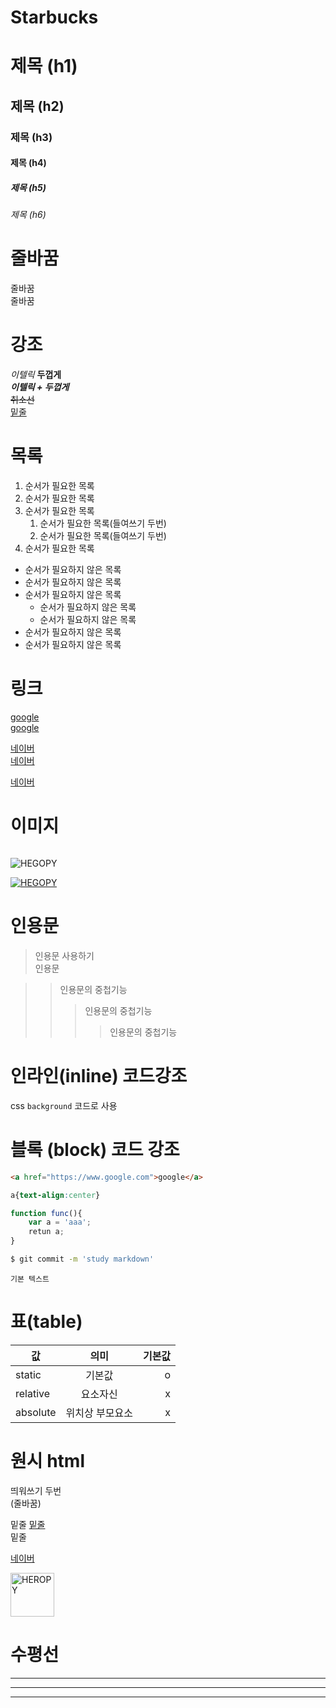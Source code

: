 # Starbucks
# 제목 (h1)
## 제목 (h2)
### 제목 (h3)
#### 제목 (h4)
##### 제목 (h5)
###### 제목 (h6)


# 줄바꿈 
줄바꿈  
줄바꿈  
   
  

# 강조

_이텔릭_
**두껍게**  
**_이텔릭 + 두껍게_**   
~~취소선~~  
<u>밑줄</u>  


# 목록  

1. 순서가 필요한 목록
1. 순서가 필요한 목록
1. 순서가 필요한 목록
    1. 순서가 필요한 목록(들여쓰기 두번)
    1. 순서가 필요한 목록(들여쓰기 두번)
1. 순서가 필요한 목록


- 순서가 필요하지 않은 목록
- 순서가 필요하지 않은 목록
- 순서가 필요하지 않은 목록
    - 순서가 필요하지 않은 목록
    - 순서가 필요하지 않은 목록
- 순서가 필요하지 않은 목록
- 순서가 필요하지 않은 목록

# 링크 
<a href="https://google.com">google</a>  
[google](https://google.com)  

<a href="https://naver.com" title="naver로 이동">네이버</a>  
[네이버](https://naver.com "naver로이동")  


<a href="https://naver.com" title="naver로 이동" target="_blank">네이버</a>


# 이미지

![]()

![HEGOPY](https://heropy.blog/css/images/logo.png)    


[![HEGOPY](https://heropy.blog/css/images/logo.png)](https://heropy.blog/css/images/logo.png)




# 인용문

> 인용문 사용하기  
인용문

>> 인용문의 중첩기능
>>> 인용문의 중첩기능
>>>> 인용문의 중첩기능


# 인라인(inline) 코드강조 
css `background` 코드로 사용


# 블록 (block) 코드 강조
```html
<a href="https://www.google.com">google</a>
```


```css
a{text-align:center}
```


```javascript
function func(){
    var a = 'aaa';
    retun a;
}
```


```bash
$ git commit -m 'study markdown'
```


```plaintext
기본 텍스트
```

# 표(table)

값 | 의미 | 기본값  
--|:--:|--: 
static | 기본값 | o
relative | 요소자신 | x
absolute | 위치상 부모요소 | x


# 원시 html 
띄워쓰기 두번  <br>(줄바꿈) 

밑줄 <u>밑줄</u>  
<span style=”text-decoration:underline”>밑줄</span>

<a href="https://naver.com" title="naver로 이동" target="_blank">네이버</a>

<img width="70" src="https://heropy.blog/css/images/logo.png" alt="HEROPY">


# 수평선
---

***
___
